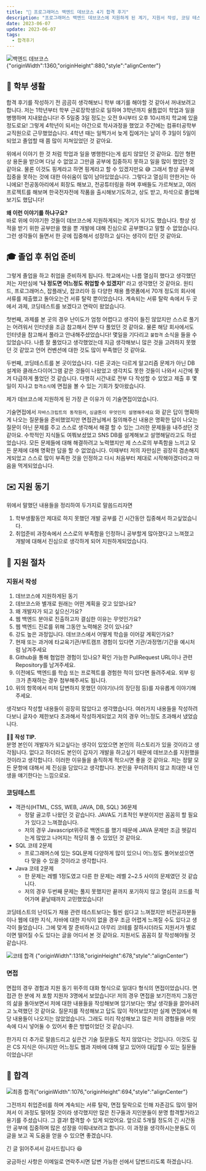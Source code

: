 ```yaml
---
title: "🎉 프로그래머스 백엔드 데브코스 4기 합격 후기"
description: "프로그래머스 백엔드 데브코스에 지원하게 된 계기, 지원서 작성, 코딩 테스트, 면접, 최종 합격까지의 과정을 담은 회고글입니다."
date: 2023-06-07
update: 2023-06-07
tags:
  - 합격후기
---
```


![백엔드 데브코스{"originWidth":1360,"originHeight":880,"style":"alignCenter"}](image.png)

## 🏫 학부 생활

합격 후기를 작성하기 전 곰곰히 생각해보니 학부 얘기를 해야할 것 같아서 꺼내보려고 합니다. 저는 1학년부터 학부 근로장학생으로 일하며 3학년까지 쉴틈없이 학업과 일을 병행하며 지내왔습니다! 주 5일중 3일 정도는 오전 9시부터 오후 10시까지 학교에 있을정도로요! 그렇게 4학년이 되서는 야간으로 학사과정을 했었고 주간에는 컴퓨터공학부 교직원으로 근무했었습니다. 4학년 때는 일찍가서 늦게 집에가는 날이 주 3일이 5일이 되었고 졸업할 때 쯤 많이 지쳐있었던 것 같아요.

위에서 이야기 한 것 처럼 학업과 일을 병행한다는게 쉽지 않았던 것 같아요. 집안 형편상 용돈을 받으며 다닐 수 없었고 그만큼 공부에 집중하지 못하고 일을 많이 했었던 것 같아요. 물론 이것도 핑계라고 하면 핑계라고 할 수 있겠지만요 😅 그래서 항상 공부에 집중을 못하는 것에 대한 아쉬움이 많이 남아있었습니다. 그렇다고 열심히 안한거는 아니에요! 전공동아리에서 회장도 해보고, 전공튜터링을 하며 후배들도 가르쳐보고, 여러 프로젝트를 해보며 한국전자전에 작품을 출시해보기도하고, 상도 받고, 차석으로 졸업해보기도 했답니다!

**왜 이런 이야기를 하냐구요?**  
바로 위에 이야기한 것들이 데브코스에 지원하게되는 계기가 되기도 했습니다. 항상 성적을 받기 위한 공부만을 했을 뿐 개발에 대해 진심으로 공부했다고 말할 수 없었습니다. 그런 생각들이 들면서 한 곳에 집중해서 성장하고 싶다는 생각이 컸던 것 같아요.

## 🎓 졸업 후 취업 준비

그렇게 졸업을 하고 취업을 준비하게 됩니다. 학교에서는 나름 열심히 했다고 생각했던 저는 자만심에 **'나 정도면 어느정도 취업할 수 있겠지!'** 라고 생각했던 것 같아요. 원티드, 프로그래머스, 잡플래닛, 잡코리아 등 다양한 채용 플랫폼에서 70개 정도의 회사에 서류를 제출했고 돌아오는건 서류 탈락 뿐이었습니다. 계속되는 서류 탈락 속에서 두 곳에서 과제, 코딩테스트를 보겠다고 연락이 왔었습니다.

첫번째, 과제를 본 곳의 경우 난이도가 엄청 어렵다고 생각이 들진 않았지만 스스로 풀기는 어려워서 인터넷을 조금 참고해서 전부 다 풀었던 것 같아요. 물론 해당 회사에서도 인터넷을 참고해서 풀라고 안내해주셨었습니다! 몇일을 기다리고 `불합격` 소식을 들을 수 있었습니다. 나름 잘 풀었다고 생각했었는데 지금 생각해보니 많은 것을 고려하지 못했던 것 같았고 언어 컨벤션에 대한 것도 많이 부족했던 것 같아요.

두번째, 코딩테스트를 본 곳이었습니다. 다른 곳과는 다르게 알고리즘 문제가 아닌 DB설계와 클래스다이어그램 같은 것들이 나왔었고 생각치도 못한 것들이 나와서 시간에 쫓겨 다급하게 풀었던 것 같습니다. 다행히 시간내로 전부 다 작성할 수 있었고 제출 후 몇일이 지나고 `합격소식`에 면접을 볼 수 있는 기회가 찾아왔습니다.

제가 데브코스에 지원하게 된 가장 큰 이유가 이 기술면접이었습니다.

기술면접에서 `자바스크립트의 동작원리`, `싱글톤이 무엇인지 설명해주세요` 와 같은 답이 명확하게 나오는 질문들을 준비했었지만 면접관님께서 질의해주신 내용은 명확한 답이 나오는 질문이 아닌 문제를 주고 스스로 생각해서 해결 할 수 있는 그러한 문제들을 내주셨던 것 같아요. 수학적인 지식들도 여쭤보셨었고 SNS DB를 설계해보고 설명해달라고도 하셨었습니다. 모든 문제들에 대해 해결하려고 노력했지만 제 스스로의 부족함을 느끼고 모든 문제에 대해 명확한 답을 할 수 없었습니다. 이때부터 저의 자만심은 굉장히 겸손해지게되었고 스스로 많이 부족한 것을 인정하고 다시 처음부터 제대로 시작해야겠다라고 마음을 먹게되었습니다.

## ✉️ 지원 동기

위에서 말했던 내용들을 정리하여 두가지로 말씀드리자면

1.  학부생활동안 제대로 하지 못했던 개발 공부를 긴 시간동안 집중해서 하고싶었습니다.
2.  취업준비 과정속에서 스스로의 부족함을 인정하니 공부할게 많아졌다고 느껴졌고 개발에 대해서 진심으로 생각하게 되어 지원하게되었습니다.

## 📜 지원 절차

### 지원서 작성

1.  데브코스에 지원하게된 동기
2.  데브코스와 별개로 원래는 어떤 계획을 갖고 있었나요?
3.  왜 개발자가 되고 싶으신가요?
4.  웹 백엔드 분야로 진출하고자 결심한 이유는 무엇인가요?
5.  웹 백엔드 진로를 위해 그동안 노력해온 것이 있나요?
6.  강도 높은 과정입니다. 데브코스에서 어떻게 학습을 이어갈 계획인가요?
7.  현재 또는 과거에 타교육기관/부트캠프 경험이 있다면 기관/과정명/기간을 예시처럼 남겨주세요
8.  Github을 통해 협업한 경험이 있나요? 확인 가능한 PullRequest URL이나 관련 Repository를 남겨주세요.
9.  이전에도 백엔드를 학습 또는 프로젝트를 경험한 적이 있다면 들려주세요. 외부 링크가 존재하는 경우 첨부해주셔도 됩니다.
10.  위의 항목에서 미처 답변하지 못했던 이야기(나의 장단점 등)를 자유롭게 이야기해주세요.

생각보다 작성할 내용들이 굉장히 많았다고 생각했습니다. 여러가지 내용들을 작성하려다보니 글자수 제한보다 초과해서 작성하게되었고 저의 경우 어느정도 초과해서 냈었습니다.

**💁‍♂️ 작성 TIP.**  
분명 본인이 개발자가 되고싶다는 생각이 있었으면 본인의 히스토리가 있을 것이라고 생각됩니다. 없다고 하더라도 본인이 갑자기 개발을 하고싶기 때문에 데브코스를 지원했을 것이라고 생각합니다. 이러한 이유들을 솔직하게 적으시면 좋을 것 같아요. 저는 정말 모든 문항에 대해서 제 진심을 담았다고 생각합니다. 본인을 꾸미려하지 않고 최대한 내 인생을 얘기한다는 느낌으로요.

### 코딩테스트

-   객관식(HTML, CSS, WEB, JAVA, DB, SQL) 36문제
    -   정말 골고루 나왔던 것 같습니다. JAVA도 기초적인 부분이지만 꼼꼼히 할 필요가 있다고 느껴졌습니다.
    -   저의 경우 Javascript위주로 백엔드를 했기 때문에 JAVA 문제만 조금 헷갈리는게 많았고 나머지는 적당히 풀 수 있었던 것 같아요.
-   SQL 코테 2문제
    -   프로그래머스에 있는 SQL문제 다양하게 많이 있으니 어느정도 풀어보셨으면 다 맞을 수 있을 것이라고 생각합니다.
-   Java 코테 2문제
    -   한 문제는 레벨 1정도였고 다른 한 문제는 레벨 2~2.5 사이의 문제였던 것 같습니다.
    -   저의 경우 두번째 문제는 풀지 못했지만 끝까지 포기하지 않고 열심히 코드를 적어가며 끝날때까지 고민했었습니다!

코딩테스트의 난이도가 채용 관련 테스트보다는 훨씬 쉽다고 느껴졌지만 비전공자분들이나 웹에 대한 지식, 자바에 대한 지식이 없을 경우 조금 어렵게 느껴질 수도 있다고 생각이 들었습니다. 그에 맞게 잘 준비하시고 아무리 코테를 잘하시더라도 지원서가 별로이면 떨어질 수도 있다는 글을 어디서 본 것 같아요. 지원서도 꼼꼼히 잘 작성해야될 것 같습니다.

![코테 합격 {"originWidth":1318,"originHeight":678,"style":"alignCenter"}](image-1.png)

### 면접

면접의 경우 경험과 지원 동기 위주의 대화 형식으로 일대다 형식의 면접이었습니다. 면접관 한 분에 저 포함 지원자 3명에서 보았습니다! 저의 경우 면접을 보기전까지 그동안의 삶을 돌아보면서 저에 대한 내용들을 작성해보며 암기보다는 옛날 생각들을 끌어내려고 노력했던 것 같아요. 질문지를 작성해보고 답도 많이 적어보았지만 실제 면접에서 해당 내용들이 나오지는 않았었습니다. 그래도 미리 작성해보고 많은 저의 경험들을 머릿속에 다시 넣어둘 수 있어서 좋은 방법이었던 것 같습니다.

한가지 더 추가로 말씀드리고 싶은건 기술 질문들도 적지 않았다는 것입니다. 이것도 깊은 CS 지식은 아니지만 어느정도 웹과 자바에 대해 알고 있어야 대답할 수 있는 질문들이었습니다!

## 🎉 합격

![최종 합격{"originWidth":1076,"originHeight":694,"style":"alignCenter"}](image-2.png)

그전까지 취업준비를 하며 계속되는 서류 탈락, 면접 탈락으로 인해 자존감도 많이 떨어져서 이 과정도 떨어질 것이라 생각했지만 많은 친구들과 지인분들이 분명 합격할거라고 용기를 주셨습니다. 그 결과! 합격할 수 있게 되었어요. 앞으로 5개월 정도의 긴 시간동안 공부에 집중하며 많은 성장을 이뤄내보려고 합니다. 이 과정을 생각하시는분들도 이 글을 보고 꼭 도움을 얻을 수 있으면 좋겠습니다.

긴 글 읽어주셔서 감사드립니다 😆

궁금하신 사항은 이메일로 연락주시면 답변 가능한 선에서 답변드리도록 하겠습니다.